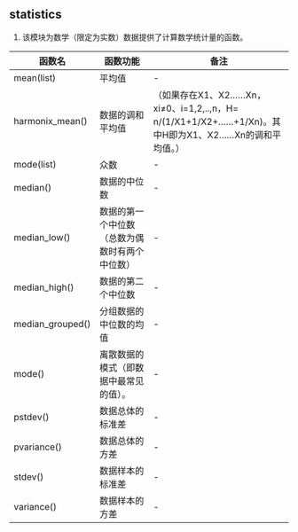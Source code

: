 statistics
---
1. 该模块为数学（限定为实数）数据提供了计算数学统计量的函数。


| 函数名           | 函数功能                                       | 备注                                                                                                  |
| ---------------- | ---------------------------------------------- | ----------------------------------------------------------------------------------------------------- |
| mean(list)       | 平均值                                         | -                                                                                                     |
| harmonix_mean()  | 数据的调和平均值                               | （如果存在X1、X2……Xn，xi≠0、i=1,2,..,n，H= n/(1/X1+1/X2+……+1/Xn)。其中H即为X1、X2……Xn的调和平均值。） |
| mode(list)       | 众数                                           | -                                                                                                     |
| median()         | 数据的中位数                                   | -                                                                                                     |
| median_low()     | 数据的第一个中位数（总数为偶数时有两个中位数） | -                                                                                                     |
| median_high()    | 数据的第二个中位数                             | -                                                                                                     |
| median_grouped() | 分组数据的中位数的均值                         | -                                                                                                     |
| mode()           | 离散数据的模式（即数据中最常见的值）。         | -                                                                                                     |
| pstdev()         | 数据总体的标准差                               | -                                                                                                     |
| pvariance()      | 数据总体的方差                                 | -                                                                                                     |
| stdev()          | 数据样本的标准差                               | -                                                                                                     |
| variance()       | 数据样本的方差                                 | -                                                                                                     |
